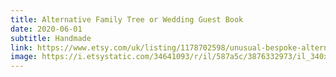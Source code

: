 ```yaml
---
title: Alternative Family Tree or Wedding Guest Book
date: 2020-06-01
subtitle: Handmade
link: https://www.etsy.com/uk/listing/1178702598/unusual-bespoke-alternative-fun-family
image: https://i.etsystatic.com/34641093/r/il/587a5c/3876332973/il_340x270.3876332973_74xq.jpg
---
```

